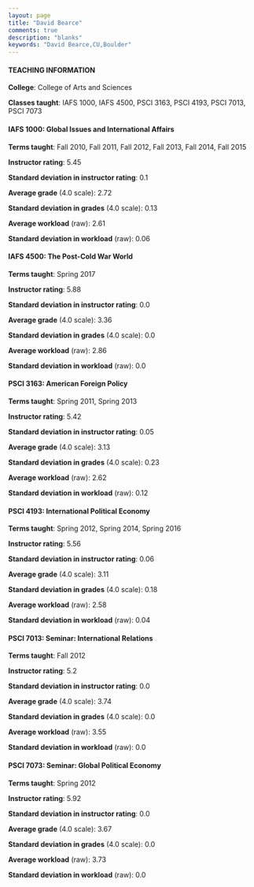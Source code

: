 ```yaml
---
layout: page
title: "David Bearce" 
comments: true
description: "blanks"
keywords: "David Bearce,CU,Boulder"
---
```

<head>
<script src="https://ajax.googleapis.com/ajax/libs/jquery/2.1.3/jquery.min.js"></script>
<script src="https://dl.dropboxusercontent.com/s/pc42nxpaw1ea4o9/highcharts.js?dl=0"></script>
<!-- <script src="../assets/js/highcharts.js"></script> -->
<style type="text/css">@font-face {
	font-family: "Bebas Neue";
	src: url(https://www.filehosting.org/file/details/544349/BebasNeue Regular.otf) format("opentype");
	}
	h1.Bebas { 
		font-family: "Bebas Neue", Verdana, Tahoma;
	}
</style>
</head>
	   
#### TEACHING INFORMATION

**College**: College of Arts and Sciences

**Classes taught**: IAFS 1000, IAFS 4500, PSCI 3163, PSCI 4193, PSCI 7013, PSCI 7073

#### IAFS 1000: Global Issues and International Affairs

**Terms taught**: Fall 2010, Fall 2011, Fall 2012, Fall 2013, Fall 2014, Fall 2015

**Instructor rating**: 5.45

**Standard deviation in instructor rating**: 0.1

**Average grade** (4.0 scale): 2.72

**Standard deviation in grades** (4.0 scale): 0.13

**Average workload** (raw): 2.61

**Standard deviation in workload** (raw): 0.06

#### IAFS 4500: The Post-Cold War World

**Terms taught**: Spring 2017

**Instructor rating**: 5.88

**Standard deviation in instructor rating**: 0.0

**Average grade** (4.0 scale): 3.36

**Standard deviation in grades** (4.0 scale): 0.0

**Average workload** (raw): 2.86

**Standard deviation in workload** (raw): 0.0

#### PSCI 3163: American Foreign Policy

**Terms taught**: Spring 2011, Spring 2013

**Instructor rating**: 5.42

**Standard deviation in instructor rating**: 0.05

**Average grade** (4.0 scale): 3.13

**Standard deviation in grades** (4.0 scale): 0.23

**Average workload** (raw): 2.62

**Standard deviation in workload** (raw): 0.12

#### PSCI 4193: International Political Economy

**Terms taught**: Spring 2012, Spring 2014, Spring 2016

**Instructor rating**: 5.56

**Standard deviation in instructor rating**: 0.06

**Average grade** (4.0 scale): 3.11

**Standard deviation in grades** (4.0 scale): 0.18

**Average workload** (raw): 2.58

**Standard deviation in workload** (raw): 0.04

#### PSCI 7013: Seminar: International Relations

**Terms taught**: Fall 2012

**Instructor rating**: 5.2

**Standard deviation in instructor rating**: 0.0

**Average grade** (4.0 scale): 3.74

**Standard deviation in grades** (4.0 scale): 0.0

**Average workload** (raw): 3.55

**Standard deviation in workload** (raw): 0.0

#### PSCI 7073: Seminar: Global Political Economy

**Terms taught**: Spring 2012

**Instructor rating**: 5.92

**Standard deviation in instructor rating**: 0.0

**Average grade** (4.0 scale): 3.67

**Standard deviation in grades** (4.0 scale): 0.0

**Average workload** (raw): 3.73

**Standard deviation in workload** (raw): 0.0


